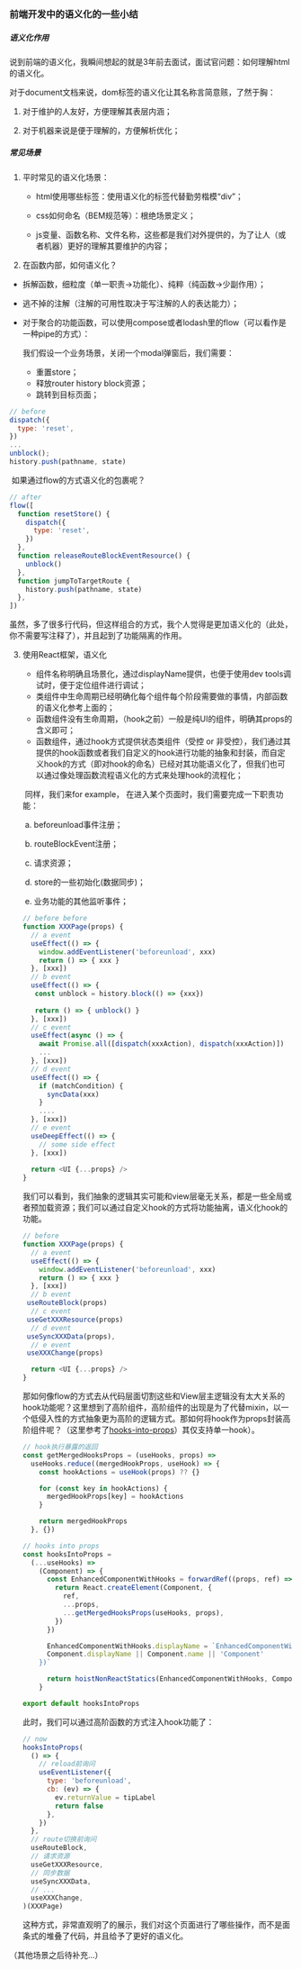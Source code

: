 ### 前端开发中的语义化的一些小结

##### 语义化作用

说到前端的语义化，我瞬间想起的就是3年前去面试，面试官问题：如何理解html的语义化。

对于document文档来说，dom标签的语义化让其名称言简意赅，了然于胸：

1. 对于维护的人友好，方便理解其表层内涵；

2. 对于机器来说是便于理解的，方便解析优化；

##### 常见场景

1. 平时常见的语义化场景：

   * html使用哪些标签：使用语义化的标签代替勤劳楷模“div”；

   * css如何命名（BEM规范等）：根绝场景定义；

   * js变量、函数名称、文件名称，这些都是我们对外提供的，为了让人（或者机器）更好的理解其要维护的内容；

2. 在函数内部，如何语义化？

* 拆解函数，细粒度（单一职责->功能化）、纯粹（纯函数->少副作用）；

* 逃不掉的注解（注解的可用性取决于写注解的人的表达能力）；

* 对于聚合的功能函数，可以使用compose或者lodash里的flow（可以看作是一种pipe的方式）：

  我们假设一个业务场景，关闭一个modal弹窗后，我们需要：

  * 重置store；
  * 释放router history block资源；
  * 跳转到目标页面；

```javascript
// before
dispatch({
  type: 'reset',
})
...
unblock();
history.push(pathname, state)
```

​	 如果通过flow的方式语义化的包裹呢？

```javascript
// after
flow([
  function resetStore() {
    dispatch({
      type: 'reset',
    })
  },
  function releaseRouteBlockEventResource() {
    unblock()
  },
  function jumpToTargetRoute {
    history.push(pathname, state)
  },
])
```

虽然，多了很多行代码，但这样组合的方式，我个人觉得是更加语义化的（此处，你不需要写注释了），并且起到了功能隔离的作用。

3. 使用React框架，语义化

   * 组件名称明确且场景化，通过displayName提供，也便于使用dev tools调试时，便于定位组件进行调试；
   * 类组件中生命周期已经明确化每个组件每个阶段需要做的事情，内部函数的语义化参考上面的；
   * 函数组件没有生命周期，（hook之前）一般是纯UI的组件，明确其props的含义即可；
   * 函数组件，通过hook方式提供状态类组件（受控 or 非受控），我们通过其提供的hook函数或者我们自定义的hook进行功能的抽象和封装，而自定义hook的方式（即对hook的命名）已经对其功能语义化了，但我们也可以通过像处理函数流程语义化的方式来处理hook的流程化；

   ​       同样，我们来for example， 在进入某个页面时，我们需要完成一下职责功能：

   ​		a. beforeunload事件注册；

   ​        b. routeBlockEvent注册；

   ​        c. 请求资源；

   ​        d. store的一些初始化(数据同步)；

   ​        e. 业务功能的其他监听事件；

   ```javascript
   // before before
   function XXXPage(props) {
     // a event
     useEffect(() => {
       window.addEventListener('beforeunload', xxx)
       return () => { xxx }
     }, [xxx])
     // b event
     useEffect(() => {
      const unblock = history.block(() => {xxx})
      
      return () => { unblock() }
     }, [xxx])
     // c event
     useEffect(async () => {
       await Promise.all([dispatch(xxxAction), dispatch(xxxAction)])
       ...
     }, [xxx])
     // d event
     useEffect(() => {
       if (matchCondition) {
         syncData(xxx)
       }
       ....
     }, [xxx])
     // e event
     useDeepEffect(() => {
       // some side effect
     }, [xxx])
       
     return <UI {...props} />
   }
   ```

   我们可以看到，我们抽象的逻辑其实可能和view层毫无关系，都是一些全局或者预加载资源；我们可以通过自定义hook的方式将功能抽离，语义化hook的功能。

   ```javascript
   // before
   function XXXPage(props) {
     // a event
     useEffect(() => {
       window.addEventListener('beforeunload', xxx)
       return () => { xxx }
     }, [xxx])
     // b event
    useRouteBlock(props)
     // c event
    useGetXXXResource(props)
     // d event
    useSyncXXXData(props),
     // e event
    useXXXChange(props)
   
     return <UI {...props} />
   }
   ```

   那如何像flow的方式去从代码层面切割这些和View层主逻辑没有太大关系的hook功能呢？这里想到了高阶组件，高阶组件的出现是为了代替mixin，以一个低侵入性的方式抽象更为高阶的逻辑方式。那如何将hook作为props封装高阶组件呢？（这里参考了[hooks-into-props](https://github.com/juliettepretot/hook-into-props/tree/1e069a6c01c2a783100f2fea7709f56d8166a97e)）其仅支持单一hook）。

   ```javascript
   // hook执行暴露的返回
   const getMergedHooksProps = (useHooks, props) =>
     useHooks.reduce((mergedHookProps, useHook) => {
       const hookActions = useHook(props) ?? {}
   
       for (const key in hookActions) {
         mergedHookProps[key] = hookActions
       }
   
       return mergedHookProps
     }, {})
   
   // hooks into props
   const hooksIntoProps =
     (...useHooks) =>
       (Component) => {
         const EnhancedComponentWithHooks = forwardRef((props, ref) => {
           return React.createElement(Component, {
             ref,
             ...props,
             ...getMergedHooksProps(useHooks, props),
           })
         })
   
         EnhancedComponentWithHooks.displayName = `EnhancedComponentWithHooks(${
         Component.displayName || Component.name || 'Component'
       })`
   
         return hoistNonReactStatics(EnhancedComponentWithHooks, Component)
       }
   
   export default hooksIntoProps
   ```

   此时，我们可以通过高阶函数的方式注入hook功能了：

   ```javascript
   // now
   hooksIntoProps(
     () => {
       // reload前询问
       useEventListener({
         type: 'beforeunload',
         cb: (ev) => {
           ev.returnValue = tipLabel
           return false
         },
       })
     },
     // route切换前询问
     useRouteBlock,
     // 请求资源
     useGetXXXResource,
     // 同步数据
     useSyncXXXData,
     // ...
     useXXXChange,
   )(XXXPage)
   ```

   这种方式，非常直观明了的展示，我们对这个页面进行了哪些操作，而不是面条式的堆叠了代码，并且给予了更好的语义化。

（其他场景之后待补充...）

